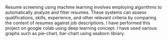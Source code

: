 Resume screening using machine learning involves employing algorithms to automatically analyze and filter resumes. 
These systems can assess qualifications, skills, experience, and other relevant criteria by comparing the content of resumes against job descriptions.
I have performed this project on google colab using deep learning concept.
I have used various graphs such as pie-chart, bar-chart using seaborn library.
